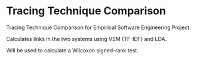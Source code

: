 # Tracing Technique Comparison
Tracing Technique Comparison for Empirical Software Engineering Project. 

Calculates links in the two systems using VSM (TF-IDF) and LDA.

Will be used to calculate a Wilcoxon signed-rank test.
